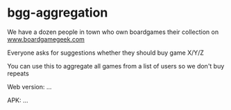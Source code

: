 # bgg-aggregation
We have a dozen people in town who own boardgames their collection on www.boardgamegeek.com

Everyone asks for suggestions whether they should buy game X/Y/Z

You can use this to aggregate all games from a list of users so we don't buy repeats

Web version: ...

APK: ...
